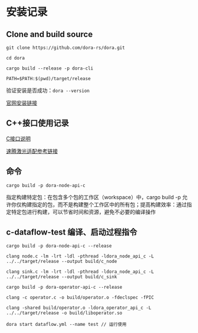 # 安装记录

## Clone and build source

```
git clone https://github.com/dora-rs/dora.git

cd dora

cargo build --release -p dora-cli

PATH=$PATH:$(pwd)/target/release

```

验证安装是否成功：```dora --version```

[官网安装链接](https://dora-rs.ai/)



##  C++接口使用记录

[C接口说明](https://dora-rs.ai/docs/api/c-api)

[速腾激光适配参考链接](https://rupingcen.blog.csdn.net/article/details/135376558?spm=1001.2014.3001.5502)

## 命令

```
cargo build -p dora-node-api-c
```

指定构建特定包：在包含多个包的工作区（workspace）中，cargo build -p 允许你仅构建指定的包，而不是构建整个工作区中的所有包；提高构建效率：通过指定特定包进行构建，可以节省时间和资源，避免不必要的编译操作

## c-dataflow-test 编译、启动过程指令

```
cargo build -p dora-node-api-c --release

clang node.c -lm -lrt -ldl -pthread -ldora_node_api_c -L ../../target/release --output build/c_node

clang sink.c -lm -lrt -ldl -pthread -ldora_node_api_c -L ../../target/release --output build/c_sink

cargo build -p dora-operator-api-c --release

clang -c operator.c -o build/operator.o -fdeclspec -fPIC

clang -shared build/operator.o -ldora_operator_api_c -L ../../target/release -o build/liboperator.so

dora start dataflow.yml --name test // 运行使用

```